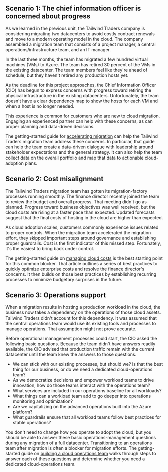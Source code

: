 
## Scenario 1: The chief information officer is concerned about progress

As we learned in the previous unit, the Tailwind Traders company is considering migrating two datacenters to avoid costly contract renewals and move to a modern operating model in the cloud. The company assembled a migration team that consists of a project manager, a central operations/infrastructure team, and an IT manager.

In the last three months, the team has migrated a few hundred virtual machines (VMs) to Azure. The team has retired 30 percent of the VMs in the existing datacenter. The team members feel like they're ahead of schedule, but they haven't retired any production hosts yet.

As the deadline for this project approaches, the Chief Information Officer (CIO) has begun to express concerns with progress toward retiring the physical infrastructure in the existing datacenters. Unfortunately, the team doesn't have a clear dependency map to show the hosts for each VM and when a host is no longer needed.

This experience is common for customers who are new to cloud migration. Engaging an experienced partner can help with these concerns, as can proper planning and data-driven decisions.

The getting-started guide for [accelerating migration](https://learn.microsoft.com/en-us/azure/cloud-adoption-framework/get-started/migrate) can help the Tailwind Traders migration team address these concerns. In particular, that guide can help the team create a data-driven dialogue with leadership around stakeholder expectations and the general strategy. It can also help the team collect data on the overall portfolio and map that data to actionable cloud-adoption plans.

## Scenario 2: Cost misalignment

The Tailwind Traders migration team has gotten its migration-factory processes running smoothly. The finance director recently joined the team to review the budget and overall progress. That meeting didn't go as planned. Progress toward business objectives was well received, but the cloud costs are rising at a faster pace than expected. Updated forecasts suggest that the final costs of hosting in the cloud are higher than expected.

As cloud adoption scales, customers commonly experience issues related to proper controls. When the migration team accelerated the migration effort, they skipped important steps around governance and establishing proper guardrails. Cost is the first indicator of this missed step. Fortunately, it's the easiest to bring back under control.

The getting-started guide on [managing cloud costs](https://learn.microsoft.com/en-us/azure/cloud-adoption-framework/get-started/manage-costs) is the best starting point for this common blocker. That article outlines a series of best practices to quickly optimize enterprise costs and resolve the finance director's concerns. It then builds on those best practices by establishing recurring processes to minimize budgetary surprises in the future.

## Scenario 3: Operations support

When a migration results in hosting a production workload in the cloud, the business now takes a dependency on the operations of those cloud assets. Tailwind Traders didn't account for this dependency. It was assumed that the central operations team would use its existing tools and processes to manage operations. That assumption might not prove accurate.

Before operational management processes could start, the CIO asked the following basic questions. Because the team didn't have answers readily available, the CIO advised that production traffic remain with the current datacenter until the team knew the answers to those questions.

- We can stick with our existing processes, but should we? Is that the best thing for our business, or do we need a dedicated cloud-operations team?
- As we democratize decisions and empower workload teams to drive innovation, how do those teams interact with the operations team?
- What services are included in our operations baseline for all workloads?
- What things can a workload team add to go deeper into operations monitoring and optimization?
- Are we capitalizing on the advanced operations built into the Azure platform?
- What guardrails ensure that all workload teams follow best practices for stable operations?

You don't need to change how you operate to adopt the cloud, but you should be able to answer these basic operations-management questions during any migration of a full datacenter. Transitioning to an operations team after migration is often a blocker for migration efforts. The getting-started guide on [building a cloud operations team](https://learn.microsoft.com/en-us/azure/cloud-adoption-framework/get-started/team/cloud-operations) walks through steps to answer each of these questions and determine whether you need a dedicated cloud-operations team.